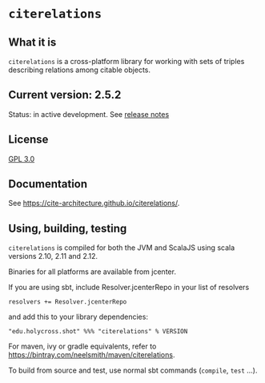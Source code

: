 # `citerelations`


## What it is

`citerelations` is a cross-platform library for working with sets of triples describing relations among citable objects.

## Current version: 2.5.2

Status:  in active development.  See [release notes](releases.md)

## License

[GPL 3.0](https://opensource.org/licenses/gpl-3.0.html)


## Documentation

See <https://cite-architecture.github.io/citerelations/>.

## Using, building, testing

`citerelations` is compiled for both the JVM and ScalaJS using scala versions 2.10, 2.11 and 2.12.


Binaries for all platforms are available from jcenter.

If you are using sbt, include Resolver.jcenterRepo in your list of resolvers

    resolvers += Resolver.jcenterRepo

and add this to your library dependencies:

    "edu.holycross.shot" %%% "citerelations" % VERSION

For maven, ivy or gradle equivalents, refer to https://bintray.com/neelsmith/maven/citerelations.

To build from source and test, use normal sbt commands (`compile`, `test` ...).
